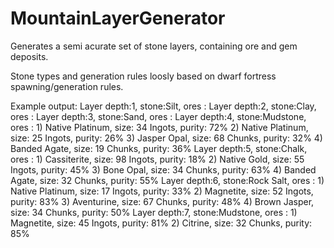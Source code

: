 # MountainLayerGenerator

Generates a semi acurate set of stone layers, containing ore and gem deposits.

Stone types and generation rules loosly based on dwarf fortress spawning/generation rules.

Example output:
Layer 
	depth:1, 
	stone:Silt, 
	ores :
Layer 
	depth:2, 
	stone:Clay, 
	ores :
Layer 
	depth:3, 
	stone:Sand, 
	ores :
Layer 
	depth:4, 
	stone:Mudstone, 
	ores :
		1) Native Platinum, size: 34 Ingots, purity: 72%
		2) Native Platinum, size: 25 Ingots, purity: 26%
		3) Jasper Opal, size: 68 Chunks, purity: 32%
		4) Banded Agate, size: 19 Chunks, purity: 36%
Layer 
	depth:5, 
	stone:Chalk, 
	ores :
		1) Cassiterite, size: 98 Ingots, purity: 18%
		2) Native Gold, size: 55 Ingots, purity: 45%
		3) Bone Opal, size: 34 Chunks, purity: 63%
		4) Banded Agate, size: 32 Chunks, purity: 55%
Layer 
	depth:6, 
	stone:Rock Salt, 
	ores :
		1) Native Platinum, size: 17 Ingots, purity: 33%
		2) Magnetite, size: 52 Ingots, purity: 83%
		3) Aventurine, size: 67 Chunks, purity: 48%
		4) Brown Jasper, size: 34 Chunks, purity: 50%
Layer 
	depth:7, 
	stone:Mudstone, 
	ores :
		1) Magnetite, size: 45 Ingots, purity: 81%
		2) Citrine, size: 32 Chunks, purity: 85%

